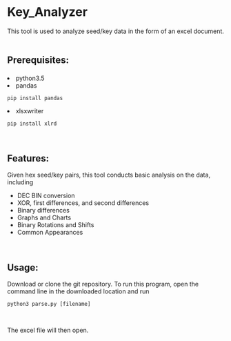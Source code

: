# Key_Analyzer
This tool is used to analyze seed/key data in the form of an excel document.</br></br>

## Prerequisites: </br><ul>
<li>python3.5</br>
<li>pandas <pre><code>pip install pandas
</code></pre>
<li>xlsxwriter <pre><code>pip install xlrd
</code></pre></ul></br>

## Features:</br>
Given hex seed/key pairs, this tool conducts basic analysis on the data, including</br>
<ul>
<li>DEC BIN conversion
<li>XOR, first differences, and second differences
<li>Binary differences
<li>Graphs and Charts
<li>Binary Rotations and Shifts
<li>Common Appearances</ul></br>

## Usage:</br>
Download or clone the git repository. To run this program, open the command line in the downloaded location and run </br>
<pre><code>python3 parse.py [filename]
</code></pre></br>
The excel file will then open.
